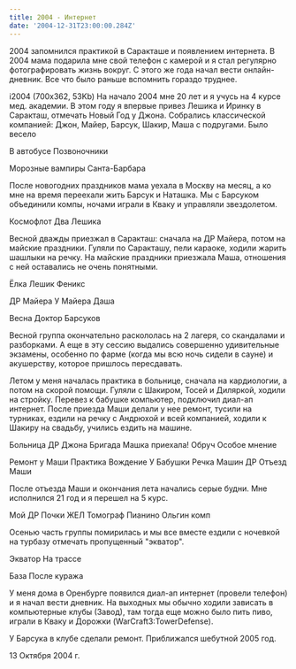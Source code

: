 ```yaml
---
title: 2004 - Интернет
date: '2004-12-31T23:00:00.284Z'
---
```


2004 запомнился практикой в Саракташе и появлением интернета. В 2004 мама подарила мне свой телефон с камерой и я стал регулярно фотографировать жизнь вокруг. С этого же года  начал вести онлайн-дневник. Все что было раньше вспомнить гораздо труднее.

i2004 (700x362, 53Kb)
На начало 2004 мне 20 лет и я учусь на 4 курсе мед. академии. В этом году я впервые привез Лешика и Иринку в Саракташ, отмечать Новый Год у Джона. Собрались классической компанией: Джон, Майер, Барсук, Шакир, Маша с подругами. Было весело

В автобусе Позвоночники
 
Морозные вампиры Санта-Барбара
 

После новогодних праздников мама уехала в Москву на месяц, а ко мне на время переехали жить Барсук и Наташка. Мы с Барсуком объединили компы, ночами играли в Кваку и управляли звездолетом.

Космофлот Два Лешика

Весной дважды приезжал в Саракташ: сначала на ДР Майера, потом на майские праздники. Гуляли по Саракташу, пели караоке, ходили жарить шашлыки на речку. На майские праздники приезжала Маша, отношения с ней оставались не очень понятными.

 Ёлка
Лешик Феникс

ДР Майера 
У Майера Даша

Весна Доктор Барсуков

 

Весной группа окончательно раскололась на 2 лагеря, со скандалами и разборками. А еще в эту сессию выдались совершенно удивительные экзамены, особенно по фарме (когда мы всю ночь сидели в сауне) и акушерству, которое пришлось пересдавать. 

Летом у меня началась практика в больнице, сначала на кардиологии, а потом на скорой помощи. Гуляли с Шакиром, Тосей и Диляркой, ходили на стройку. Перевез к бабушке компьютер, подключил диал-ап интернет. После приезда Маши делали у нее ремонт, тусили на турниках, ездили на речку с Андрюхой и всей компанией, ходили к Шакиру на свадьбу, учились ездить на машине.

Больница ДР Джона
Бригада Машка приехала!
Обруч Особое мнение

Ремонт у Маши 
Практика Вождение У Бабушки
Речка Машин ДР Отъезд Маши


После отъезда Маши и окончания лета начались серые будни. Мне исполнился 21 год и я перешел на 5 курс.

Мой ДР Почки
ЖЕЛ Томограф
Пианино Ольгин комп

Осенью часть группы помирилась и мы все вместе ездили с ночевкой на турбазу отмечать пропущенный "экватор".

Экватор На трассе

База После куража

У меня дома в Оренбурге появился диал-ап интернет (провели телефон) и я начал вести дневник. На выходных мы обычно ходили зависать в компьютерные клубы (Завод), там тогда еще можно было пить пиво, играли в Кваку и Дорожки (WarCraft3:TowerDefense). 

 

У Барсука в клубе сделали ремонт. Приближался шебутной 2005 год.

13 Октября 2004 г.